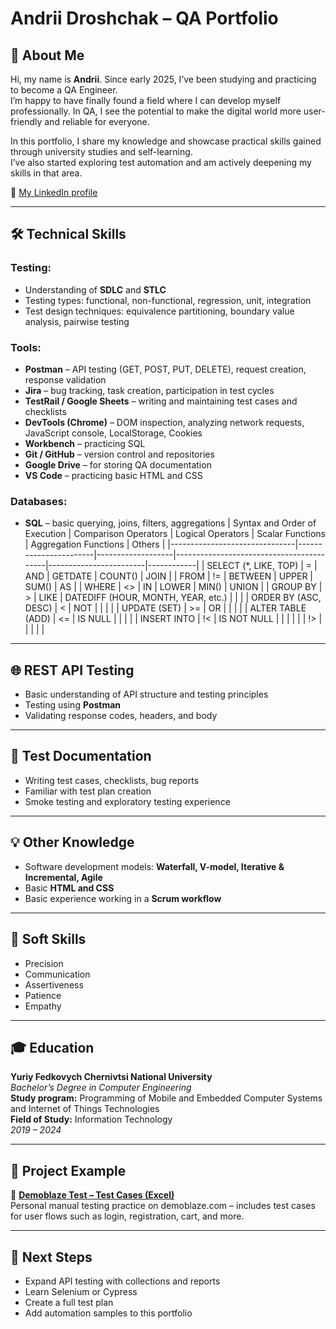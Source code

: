 # Andrii Droshchak – QA Portfolio

## 👋 About Me

Hi, my name is **Andrii**. Since early 2025, I’ve been studying and practicing to become a QA Engineer.  
I’m happy to have finally found a field where I can develop myself professionally. In QA, I see the potential to make the digital world more user-friendly and reliable for everyone.

In this portfolio, I share my knowledge and showcase practical skills gained through university studies and self-learning.  
I’ve also started exploring test automation and am actively deepening my skills in that area.

📎 [My LinkedIn profile](https://www.linkedin.com/in/andrii-droshchak)

---

## 🛠 Technical Skills

### Testing:
- Understanding of **SDLC** and **STLC**
- Testing types: functional, non-functional, regression, unit, integration
- Test design techniques: equivalence partitioning, boundary value analysis, pairwise testing

### Tools:
- **Postman** – API testing (GET, POST, PUT, DELETE), request creation, response validation  
- **Jira** – bug tracking, task creation, participation in test cycles  
- **TestRail / Google Sheets** – writing and maintaining test cases and checklists  
- **DevTools (Chrome)** – DOM inspection, analyzing network requests, JavaScript console, LocalStorage, Cookies  
- **Workbench** – practicing SQL  
- **Git / GitHub** – version control and repositories  
- **Google Drive** – for storing QA documentation  
- **VS Code** – practicing basic HTML and CSS  

### Databases:
- **SQL** – basic querying, joins, filters, aggregations
| Syntax and Order of Execution | Comparison Operators | Logical Operators | Scalar Functions                         | Aggregation Functions | Others     |
|-------------------------------|-----------------------|-------------------|------------------------------------------|------------------------|------------|
| SELECT (*, LIKE, TOP)         | =                     | AND               | GETDATE                                  | COUNT()               | JOIN       |
| FROM                          | !=                    | BETWEEN           | UPPER                                    | SUM()                 | AS         |
| WHERE                         | <>                    | IN                | LOWER                                    | MIN()                 | UNION      |
| GROUP BY                      | >                     | LIKE              | DATEDIFF (HOUR, MONTH, YEAR, etc.)       |                        |            |
| ORDER BY (ASC, DESC)          | <                     | NOT               |                                          |                        |            |
| UPDATE (SET)                  | >=                    | OR                |                                          |                        |            |
| ALTER TABLE (ADD)             | <=                    | IS NULL           |                                          |                        |            |
| INSERT INTO                   | !<                    | IS NOT NULL       |                                          |                        |            |
|                               | !>                    |                   |                                          |                        |            |


---

## 🌐 REST API Testing
- Basic understanding of API structure and testing principles  
- Testing using **Postman**  
- Validating response codes, headers, and body  

---

## 📄 Test Documentation
- Writing test cases, checklists, bug reports  
- Familiar with test plan creation  
- Smoke testing and exploratory testing experience  

---

## 💡 Other Knowledge
- Software development models: **Waterfall, V-model, Iterative & Incremental, Agile**  
- Basic **HTML and CSS**  
- Basic experience working in a **Scrum workflow**

---

## 🧠 Soft Skills
- Precision  
- Communication  
- Assertiveness  
- Patience  
- Empathy  

---

## 🎓 Education

**Yuriy Fedkovych Chernivtsi National University**  
_Bachelor’s Degree in Computer Engineering_  
**Study program:** Programming of Mobile and Embedded Computer Systems and Internet of Things Technologies  
**Field of Study:** Information Technology  
_2019 – 2024_

---

## 📁 Project Example

🔹 **[Demoblaze Test – Test Cases (Excel)]([[https://github.com/AndrewQA69/demoblazetest/blob/main/testcases_demoblaze.xlsx](https://github.com/AndrewQA69/demoblazetest/blob/main/README.md](https://github.com/AndrewQA69/demoblazetest)))**  
Personal manual testing practice on demoblaze.com – includes test cases for user flows such as login, registration, cart, and more.

---

## 📌 Next Steps
- Expand API testing with collections and reports  
- Learn Selenium or Cypress  
- Create a full test plan  
- Add automation samples to this portfolio

